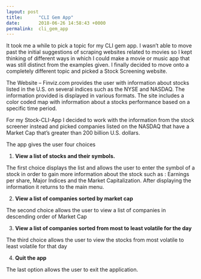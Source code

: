 ```yaml
---
layout: post
title:      "CLI Gem App"
date:       2018-06-26 14:58:43 +0000
permalink:  cli_gem_app
---
```



It took me a while to pick a topic for my CLI gem app. I wasn’t able to move past the initial suggestions of scraping websites related to movies so I kept thinking of different ways in which I could make a movie or music app that was still distinct from the examples given. I finally decided to move onto a completely different topic and picked a Stock Screening website. 

The Website – Finviz.com provides the user with information about stocks listed in the U.S. on several indices such as the NYSE and NASDAQ. The information provided is displayed in various formats. The site includes a color coded map with information about a stocks performance based on a specific time period. 

For my Stock-CLI-App I decided to work with the information from the stock screener instead and picked companies listed on the NASDAQ that have a Market Cap that’s greater than 200 billion U.S. dollars.

The app gives the user four choices

1)	**View a list of stocks and their symbols.**

The first choice displays the list and allows the user to enter the symbol of a stock in order to gain more information about the stock such as : Earnings per share, Major Indices and the Market Capitalization.
After displaying the information it returns to the main menu.

2)	**View a list of companies sorted by market cap**

The second choice allows the user to view a list of companies in descending order of Market Cap

3)	**View a list of companies sorted from most to least volatile for the day**

The third choice allows the user to view the stocks from most volatile to least volatile for that day

4)	**Quit the app**

The last option allows the user to exit the application.









